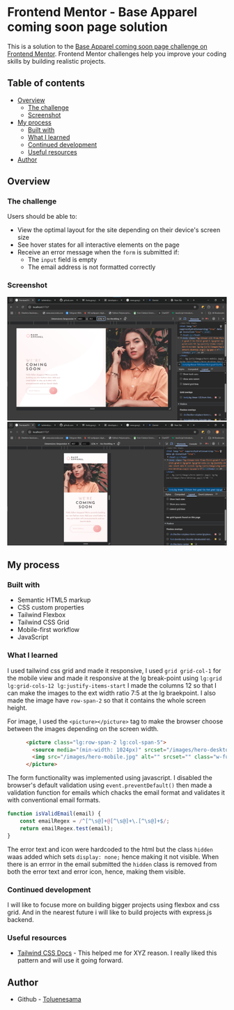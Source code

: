 # Frontend Mentor - Base Apparel coming soon page solution

This is a solution to the [Base Apparel coming soon page challenge on Frontend Mentor](https://www.frontendmentor.io/challenges/base-apparel-coming-soon-page-5d46b47f8db8a7063f9331a0). Frontend Mentor challenges help you improve your coding skills by building realistic projects. 

## Table of contents

- [Overview](#overview)
  - [The challenge](#the-challenge)
  - [Screenshot](#screenshot)
- [My process](#my-process)
  - [Built with](#built-with)
  - [What I learned](#what-i-learned)
  - [Continued development](#continued-development)
  - [Useful resources](#useful-resources)
- [Author](#author)


## Overview

### The challenge

Users should be able to:

- View the optimal layout for the site depending on their device's screen size
- See hover states for all interactive elements on the page
- Receive an error message when the `form` is submitted if:
  - The `input` field is empty
  - The email address is not formatted correctly

### Screenshot

![](/Screenshots/Screenshot-desktop.png)
![](/Screenshots/Screenshot-mobile.png)





## My process

### Built with

- Semantic HTML5 markup
- CSS custom properties
- Tailwind Flexbox
- Tailwind CSS Grid
- Mobile-first workflow
- JavaScript



### What I learned

I used tailwind css grid and made it responsive, I used  `grid grid-col-1` for the mobile view and made it responsive at the lg break-point using `lg:grid lg:grid-cols-12 lg:justify-items-start` I made the columns 12 so that I can make the images to the ext width ratio 7:5 at the lg braekpoint. I also made the image have `row-span-2` so that it contains the whole screen height.

For image, I used the `<picture></picture>` tag to make the browser choose between the images depending on the screen width.
  

```html
      <picture class="lg:row-span-2 lg:col-span-5">
        <source media="(min-width: 1024px)" srcset="/images/hero-desktop.jpg">
        <img src="/images/hero-mobile.jpg" alt="" srcset="" class="w-full h-auto">
      </picture>

```
The form functionality was implemented using javascript. I disabled the browser's default validation using `event.preventDefault()` then made a validation function for emails which chacks the email format and validates it with conventional email formats. 


```js
function isValidEmail(email) {
    const emailRegex = /^[^\s@]+@[^\s@]+\.[^\s@]+$/;
    return emailRegex.test(email);
}
```

The error text and icon were hardcoded to the html but the class `hidden` waas added which sets `display: none;` hence making it not visible. When there is an errror in the email submitted the `hidden` class is removed from both the error text and error icon, hence, making them visible.


### Continued development

I will like to focuse more on building bigger projects using flexbox and css grid. And in the nearest future i will like to build projects with express.js backend. 


### Useful resources

- [Tailwind CSS Docs](https://tailwindcss.com/docs/) - This helped me for XYZ reason. I really liked this pattern and will use it going forward.



## Author

- Github - [Toluenesama](https://github.com/toluenensama)

